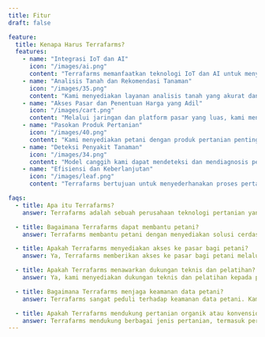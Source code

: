 ```yaml
---
title: Fitur
draft: false

feature:
  title: Kenapa Harus Terrafarms?
  features:
    - name: "Integrasi IoT dan AI"
      icon: "/images/ai.png"
      content: "Terrafarms memanfaatkan teknologi IoT dan AI untuk menyediakan solusi komprehensif bagi para petani, memungkinkan mereka untuk mengambil keputusan berdasarkan data dan meningkatkan praktik pertanian."
    - name: "Analisis Tanah dan Rekomendasi Tanaman"
      icon: "/images/35.png"
      content: "Kami menyediakan layanan analisis tanah yang akurat dan rekomendasi tanaman menggunakan model pembelajaran mesin canggih, membantu petani mengoptimalkan pemilihan tanaman sesuai dengan jenis tanah yang berbeda."
    - name: "Akses Pasar dan Penentuan Harga yang Adil"
      icon: "/images/cart.png"
      content: "Melalui jaringan dan platform pasar yang luas, kami menghubungkan petani dengan pembeli, memastikan harga yang adil dan memfasilitasi akses pasar bagi produk pertanian mereka."
    - name: "Pasokan Produk Pertanian"
      icon: "/images/40.png"
      content: "Kami menyediakan petani dengan produk pertanian penting seperti benih, pupuk, dan pestisida, memastikan mereka memiliki akses ke input berkualitas tinggi untuk budidaya tanaman mereka."
    - name: "Deteksi Penyakit Tanaman"
      icon: "/images/34.png"
      content: "Model canggih kami dapat mendeteksi dan mendiagnosis penyakit tanaman berdasarkan gejala visual, memungkinkan petani untuk mengambil tindakan cepat untuk mencegah kerugian panen dan memaksimalkan hasil."
    - name: "Efisiensi dan Keberlanjutan"
      icon: "/images/leaf.png"
      content: "Terrafarms bertujuan untuk menyederhanakan proses pertanian, meningkatkan efisiensi, dan mempromosikan praktik pertanian yang berkelanjutan untuk kepentingan petani, lingkungan, dan masyarakat."

faqs:
  - title: Apa itu Terrafarms?
    answer: Terrafarms adalah sebuah perusahaan teknologi pertanian yang menggunakan kecerdasan buatan (AI) dan Internet of Things (IoT) untuk memberikan solusi cerdas dalam pertanian. Kami menyediakan analisis tanah, rekomendasi tanaman, pemantauan pertumbuhan tanaman, dan solusi pengendalian hama yang inovatif untuk membantu petani meningkatkan hasil panen mereka.

  - title: Bagaimana Terrafarms dapat membantu petani?
    answer: Terrafarms membantu petani dengan menyediakan solusi cerdas untuk mengoptimalkan praktik pertanian mereka. Dengan analisis tanah yang akurat, petani dapat mengetahui kondisi tanah dan mendapatkan rekomendasi tanaman yang sesuai. Kami juga menyediakan pemantauan pertumbuhan tanaman secara real-time dan solusi pengendalian hama yang dapat membantu petani mengatasi tantangan dalam pertanian.

  - title: Apakah Terrafarms menyediakan akses ke pasar bagi petani?
    answer: Ya, Terrafarms memberikan akses ke pasar bagi petani melalui jaringan yang luas dan platform pasar kami. Kami menghubungkan petani dengan pembeli sehingga mereka dapat menjual produk pertanian mereka dengan harga yang adil. Kami juga membantu petani memasarkan produk mereka secara efektif, meningkatkan peluang keberhasilan bisnis pertanian mereka.

  - title: Apakah Terrafarms menawarkan dukungan teknis dan pelatihan?
    answer: Ya, kami menyediakan dukungan teknis dan pelatihan kepada petani untuk memastikan mereka dapat memanfaatkan solusi kami dengan baik. Tim kami siap membantu dalam mengoperasikan perangkat IoT, memahami hasil analisis tanah, dan memberikan penjelasan tentang pemantauan pertumbuhan tanaman. Kami berkomitmen untuk memberikan pelayanan yang berkualitas kepada para petani kami.

  - title: Bagaimana Terrafarms menjaga keamanan data petani?
    answer: Terrafarms sangat peduli terhadap keamanan data petani. Kami mengimplementasikan langkah-langkah keamanan yang ketat untuk melindungi informasi pribadi dan data penting petani. Kami menggunakan enkripsi data, pengamanan server, dan protokol keamanan lainnya untuk memastikan bahwa informasi petani tetap terlindungi.

  - title: Apakah Terrafarms mendukung pertanian organik atau konvensional?
    answer: Terrafarms mendukung berbagai jenis pertanian, termasuk pertanian organik dan konvensional. Kami memberikan rekomendasi tanaman yang sesuai dengan prinsip-prinsip pertanian organik dan konvensional. Kami memberikan solusi yang dapat disesuaikan dengan kebutuhan petani, baik yang menerapkan metode pertanian organik maupun konvensional.
---
```


